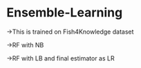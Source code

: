 # Ensemble-Learning

->This is trained on Fish4Knowledge dataset

->RF with NB 

->RF with LB and final estimator as LR
